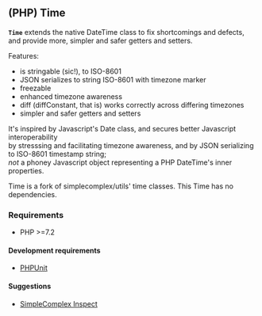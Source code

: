 ## (PHP) Time ##

**``` Time ```** extends the native DateTime class to fix shortcomings and defects,  
and provide more, simpler and safer getters and setters.

Features:
 * is stringable (sic!), to ISO-8601
 * JSON serializes to string ISO-8601 with timezone marker
 * freezable
 * enhanced timezone awareness
 * diff (diffConstant, that is) works correctly across differing timezones
 * simpler and safer getters and setters
 
It's inspired by Javascript's Date class, and secures better Javascript interoperability  
by stresssing and facilitating timezone awareness,  and by JSON serializing to ISO-8601 timestamp string;  
_not_ a phoney Javascript object representing a PHP DateTime's inner properties. 

Time is a fork of simplecomplex/utils' time classes. This Time has no dependencies.

### Requirements ###

- PHP >=7.2

#### Development requirements ####
- [PHPUnit](https://github.com/sebastianbergmann/phpunit)

#### Suggestions ####
- [SimpleComplex Inspect](https://github.com/simplecomplex/inspect)
